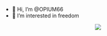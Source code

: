 - 👋 Hi, I’m @OPIUM66
- 👀 I’m interested in freedom
<p align="center"><img src="https://user-images.githubusercontent.com/617637/87246274-abf8f680-c44c-11ea-92e9-d1ee74ba5984.gif"></p>
